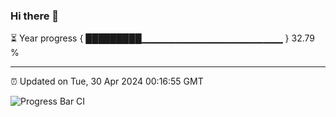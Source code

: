 ### Hi there 👋

⏳ Year progress { █████████▁▁▁▁▁▁▁▁▁▁▁▁▁▁▁▁▁▁▁▁▁ } 32.79 %

---

⏰ Updated on Tue, 30 Apr 2024 00:16:55 GMT

![Progress Bar CI](https://github.com/liununu/liununu/workflows/Progress%20Bar%20CI/badge.svg)
